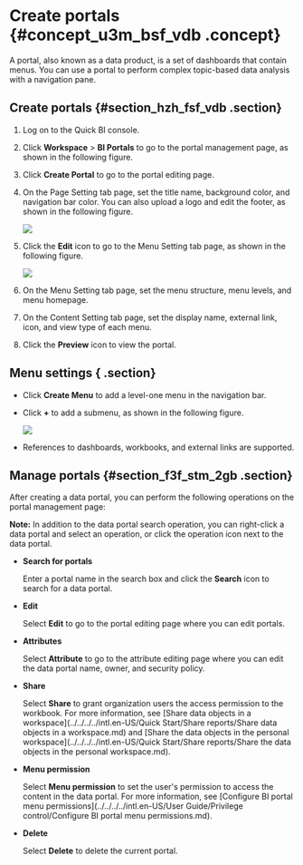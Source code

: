 # Create portals {#concept_u3m_bsf_vdb .concept}

A portal, also known as a data product, is a set of dashboards that contain menus. You can use a portal to perform complex topic-based data analysis with a navigation pane.

## Create portals {#section_hzh_fsf_vdb .section}

1.  Log on to the Quick BI console.
2.  Click **Workspace** \> **BI Portals** to go to the portal management page, as shown in the following figure.
3.  Click **Create Portal** to go to the portal editing page.
4.  On the Page Setting tab page, set the title name, background color, and navigation bar color. You can also upload a logo and edit the footer, as shown in the following figure.

    ![](http://static-aliyun-doc.oss-cn-hangzhou.aliyuncs.com/assets/img/9148/15580759351904_en-US.png)

5.  Click the **Edit** icon to go to the Menu Setting tab page, as shown in the following figure.

    ![](http://static-aliyun-doc.oss-cn-hangzhou.aliyuncs.com/assets/img/9148/15580759351905_en-US.png)

6.  On the Menu Setting tab page, set the menu structure, menu levels, and menu homepage.
7.  On the Content Setting tab page, set the display name, external link, icon, and view type of each menu.
8.  Click the **Preview** icon to view the portal.

## Menu settings { .section}

-   Click **Create Menu** to add a level-one menu in the navigation bar.
-   Click **+** to add a submenu, as shown in the following figure.

    ![](http://static-aliyun-doc.oss-cn-hangzhou.aliyuncs.com/assets/img/9148/15580759351910_en-US.png)

-   References to dashboards, workbooks, and external links are supported.

## Manage portals {#section_f3f_stm_2gb .section}

After creating a data portal, you can perform the following operations on the portal management page:

**Note:** In addition to the data portal search operation, you can right-click a data portal and select an operation, or click the operation icon next to the data portal.

-   **Search for portals** 

    Enter a portal name in the search box and click the **Search** icon to search for a data portal.

-   **Edit** 

    Select **Edit** to go to the portal editing page where you can edit portals.

-   **Attributes** 

    Select **Attribute** to go to the attribute editing page where you can edit the data portal name, owner, and security policy.

-   **Share** 

    Select **Share** to grant organization users the access permission to the workbook. For more information, see [Share data objects in a workspace](../../../../intl.en-US/Quick Start/Share reports/Share data objects in a workspace.md) and [Share the data objects in the personal workspace](../../../../intl.en-US/Quick Start/Share reports/Share the data objects in the personal workspace.md).

-   **Menu permission** 

    Select **Menu permission** to set the user's permission to access the content in the data portal. For more information, see [Configure BI portal menu permissions](../../../../intl.en-US/User Guide/Privilege control/Configure BI portal menu permissions.md).

-   **Delete** 

    Select **Delete** to delete the current portal.


